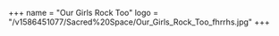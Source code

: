 +++
name = "Our Girls Rock Too"
logo = "/v1586451077/Sacred%20Space/Our_Girls_Rock_Too_fhrrhs.jpg"
+++